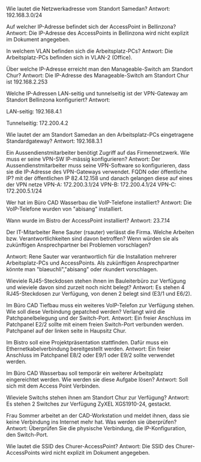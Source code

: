 Wie lautet die Netzwerkadresse vom Standort Samedan?
Antwort: 192.168.3.0/24

Auf welcher IP-Adresse befindet sich der AccessPoint in Bellinzona?
Antwort: Die IP-Adresse des AccessPoints in Bellinzona wird nicht explizit im Dokument angegeben.

In welchem VLAN befinden sich die Arbeitsplatz-PCs?
Antwort: Die Arbeitsplatz-PCs befinden sich in VLAN-2 (Office).

Über welche IP-Adresse erreicht man den Manageable-Switch am Standort Chur?
Antwort: Die IP-Adresse des Manageable-Switch am Standort Chur ist 192.168.2.253

Welche IP-Adressen LAN-seitig und tunnelseitig ist der VPN-Gateway am Standort Bellinzona konfiguriert?
Antwort:

LAN-seitig: 192.168.4.1

Tunnelseitig: 172.200.4.2

Wie lautet der am Standort Samedan an den Arbeitsplatz-PCs eingetragene Standardgateway?
Antwort: 192.168.3.1

Ein Aussendienstmitarbeiter benötigt Zugriff auf das Firmennetzwerk. Wie muss er seine VPN-SW IP-mässig konfigurieren?
Antwort: Der Aussendienstmitarbeiter muss seine VPN-Software so konfigurieren, dass sie die IP-Adresse des VPN-Gateways verwendet.
FQDN oder öffentliche IP?
mit der öffentlichen IP 82.4.12.158 
und danach gelangen diese auf eines der VPN netze
VPN-A: 172.200.3.1/24
VPN-B: 172.200.4.1/24
VPN-C: 172.200.5.1/24

Wer hat im Büro CAD Wasserbau die VoIP-Telefone installiert?
Antwort: Die VoIP-Telefone wurden von "abisang" installiert.

Wann wurde im Bistro der AccessPoint installiert?
Antwort: 23.7.14

Der IT-Mitarbeiter Rene Sauter (rsauter) verlässt die Firma. Welche Arbeiten bzw. Verantwortlichkeiten sind davon betroffen? Wenn würden sie als zukünftigen Ansprechpartner bei Problemen vorschlagen?

Antwort: Rene Sauter war verantwortlich für die Installation mehrerer Arbeitsplatz-PCs und AccessPoints. Als zukünftigen Ansprechpartner könnte man "blaeuchli","abisang" oder rkundert vorschlagen.

Wieviele RJ45-Steckdosen stehen ihnen im Bauleiterbüro zur Verfügung und wieviele davon sind zurzeit noch nicht belegt?
Antwort: Es stehen 4 RJ45-Steckdosen zur Verfügung, von denen 2 belegt sind (E3/1 und E6/2).

Im Büro CAD Tiefbau muss ein weiteres VoIP-Telefon zur Verfügung stehen. Wie soll diese Verbindung gepatched werden? Verlangt wird die Patchpanelbelegung und der Switch-Port.
Antwort: Ein freier Anschluss im Patchpanel E2/2 sollte mit einem freien Switch-Port verbunden werden. Patchpanel auf der linken seite in Haupsitz Chur.

Im Bistro soll eine Projektpräsentation stattfinden. Dafür muss ein Ethernetkabelverbindung bereitgestellt werden.
Antwort: Ein freier Anschluss im Patchpanel  E8/2 oder E9/1 oder E9/2 sollte verwendet werden.

Im Büro CAD Wasserbau soll temporär ein weiterer Arbeitsplatz eingereichtet werden. Wie werden sie diese Aufgabe lösen?
Antwort: Soll sich mit dem Access Point Verbinden.

Wieviele Switchs stehen ihnen am Standort Chur zur Verfügung?
Antwort: Es stehen 2 Switches zur Verfügung ZyXEL XGS1910-24, gestackt.

Frau Sommer arbeitet an der CAD-Workstation und meldet ihnen, dass sie keine Verbindung ins Internet mehr hat. Was werden sie überprüfen?
Antwort: Überprüfen Sie die physische Verbindung, die IP-Konfiguration, den Switch-Port.

Wie lautet die SSID des Churer-AccessPoint?
Antwort: Die SSID des Churer-AccessPoints wird nicht explizit im Dokument angegeben.